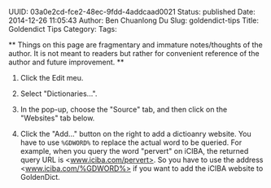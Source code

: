 UUID: 03a0e2cd-fce2-48ec-9fdd-4addcaad0021
Status: published
Date: 2014-12-26 11:05:43
Author: Ben Chuanlong Du
Slug: goldendict-tips
Title: Goldendict Tips
Category: 
Tags: 

**
Things on this page are
fragmentary and immature notes/thoughts of the author.
It is not meant to readers
but rather for convenient reference of the author and future improvement.
**

1. Click the Edit meu.

2. Select "Dictionaries...".

3. In the pop-up, choose the "Source" tab,
and then click on the "Websites" tab below.

4. Click the "Add..." button on the right to add a dictioanry website.
You have to use `%GDWORD%` to replace the actual word to be queried.
For example, 
when you query the word "pervert" on iCIBA,
the returned query URL is <www.iciba.com/pervert>.
So you have to use the address <www.iciba.com/%GDWORD%> 
if you want to add the iCIBA website to GoldenDict.


